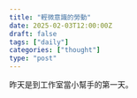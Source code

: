 ```yaml
---
title: "輕微意識的勞動"
date: 2025-02-03T12:00:00Z
draft: false
tags: ["daily"]
categories: ["thought"]
type: "post"
---
```


昨天是到工作室當小幫手的第一天。

